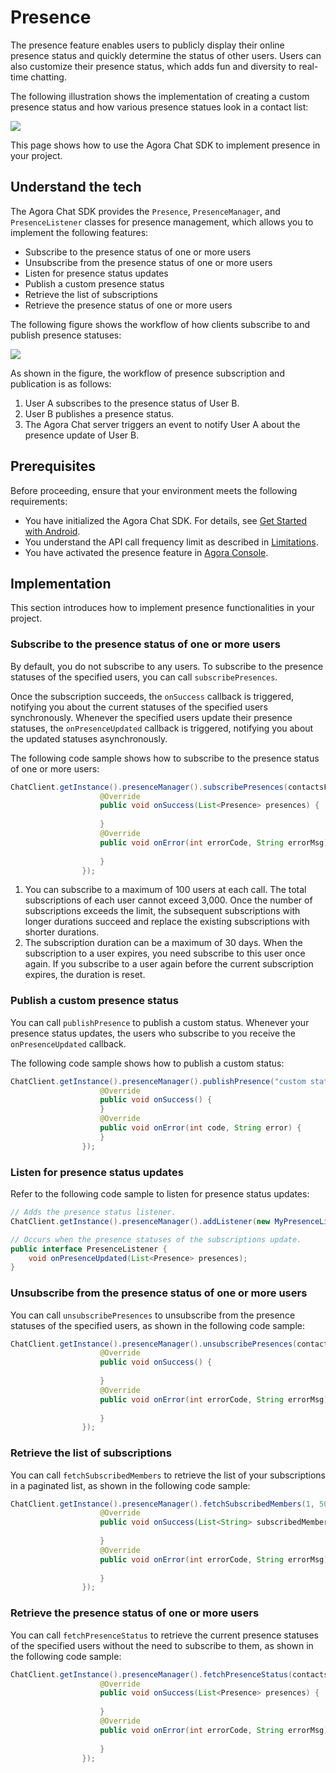 # Presence

The presence feature enables users to publicly display their online presence status and quickly determine the status of other users. Users can also customize their presence status, which adds fun and diversity to real-time chatting.

The following illustration shows the implementation of creating a custom presence status and how various presence statues look in a contact list:

![](https://web-cdn.agora.io/docs-files/1655302046418)

This page shows how to use the Agora Chat SDK to implement presence in your project.

## Understand the tech

The Agora Chat SDK provides the `Presence`, `PresenceManager`, and `PresenceListener` classes for presence management, which allows you to implement the following features:

- Subscribe to the presence status of one or more users
- Unsubscribe from the presence status of one or more users
- Listen for presence status updates
- Publish a custom presence status
- Retrieve the list of subscriptions
- Retrieve the presence status of one or more users

The following figure shows the workflow of how clients subscribe to and publish presence statuses:

![](https://web-cdn.agora.io/docs-files/1655306619037)

As shown in the figure, the workflow of presence subscription and publication is as follows:

1. User A subscribes to the presence status of User B.
2. User B publishes a presence status.
3. The Agora Chat server triggers an event to notify User A about the presence update of User B.


## Prerequisites

Before proceeding, ensure that your environment meets the following requirements:

- You have initialized the Agora Chat SDK. For details, see [Get Started with Android](./agora_chat_get_started_android).
- You understand the API call frequency limit as described in [Limitations](./agora_chat_limitation).
- You have activated the presence feature in [Agora Console](http://console.staging.agora.io/).


## Implementation

This section introduces how to implement presence functionalities in your project.

### Subscribe to the presence status of one or more users

By default, you do not subscribe to any users. To subscribe to the presence statuses of the specified users, you can call `subscribePresences`.

Once the subscription succeeds, the `onSuccess` callback is triggered, notifying you about the current statuses of the specified users synchronously. Whenever the specified users update their presence statuses, the `onPresenceUpdated` callback is triggered, notifying you about the updated statuses asynchronously.

The following code sample shows how to subscribe to the presence status of one or more users:

```java
ChatClient.getInstance().presenceManager().subscribePresences(contactsFromServer, 1 * 24 * 3600, new ValueCallBack<List<Presence>>() {
                    @Override
                    public void onSuccess(List<Presence> presences) {
                        
                    }
                    @Override
                    public void onError(int errorCode, String errorMsg) {
                       
                    }
                });             
```

<div class="alert info"><ol><li>You can subscribe to a maximum of 100 users at each call. The total subscriptions of each user cannot exceed 3,000. Once the number of subscriptions exceeds the limit, the subsequent subscriptions with longer durations succeed and replace the existing subscriptions with shorter durations.<li>The subscription duration can be a maximum of 30 days. When the subscription to a user expires, you need subscribe to this user once again. If you subscribe to a user again before the current subscription expires, the duration is reset.</ol></div>


### Publish a custom presence status

You can call `publishPresence` to publish a custom status. Whenever your presence status updates, the users who subscribe to you receive the `onPresenceUpdated` callback.

The following code sample shows how to publish a custom status:

```java
ChatClient.getInstance().presenceManager().publishPresence("custom status", new CallBack() {
                    @Override
                    public void onSuccess() {
                    }
                    @Override
                    public void onError(int code, String error) {
                    }
                });
```


### Listen for presence status updates

Refer to the following code sample to listen for presence status updates:

```java
// Adds the presence status listener.
ChatClient.getInstance().presenceManager().addListener(new MyPresenceListener());

// Occurs when the presence statuses of the subscriptions update.
public interface PresenceListener {
    void onPresenceUpdated(List<Presence> presences);
}
```

### Unsubscribe from the presence status of one or more users

You can call `unsubscribePresences` to unsubscribe from the presence statuses of the specified users, as shown in the following code sample:

```java
ChatClient.getInstance().presenceManager().unsubscribePresences(contactsFromServer, new CallBack() {
                    @Override
                    public void onSuccess() {
                       
                    }
                    @Override
                    public void onError(int errorCode, String errorMsg) {
                       
                    }
                });
```

### Retrieve the list of subscriptions

You can call `fetchSubscribedMembers` to retrieve the list of your subscriptions in a paginated list, as shown in the following code sample:

```java
ChatClient.getInstance().presenceManager().fetchSubscribedMembers(1, 50, new ValueCallBack<List<String>>() {
                    @Override
                    public void onSuccess(List<String> subscribedMembers) {
                        
                    }
                    @Override
                    public void onError(int errorCode, String errorMsg) {
                       
                    }
                });
```

### Retrieve the presence status of one or more users

You can call `fetchPresenceStatus` to retrieve the current presence statuses of the specified users without the need to subscribe to them, as shown in the following code sample:

```java
ChatClient.getInstance().presenceManager().fetchPresenceStatus(contactsFromServer, new ValueCallBack<List<Presence>>() {
                    @Override
                    public void onSuccess(List<Presence> presences) {
                        
                    }
                    @Override
                    public void onError(int errorCode, String errorMsg) {
                       
                    }
                });
```